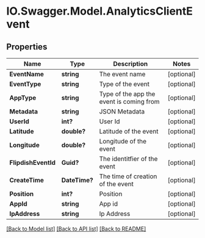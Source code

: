# IO.Swagger.Model.AnalyticsClientEvent
## Properties

Name | Type | Description | Notes
------------ | ------------- | ------------- | -------------
**EventName** | **string** | The event name | [optional] 
**EventType** | **string** | Type of the event | [optional] 
**AppType** | **string** | Type of the app the event is coming from | [optional] 
**Metadata** | **string** | JSON Metadata | [optional] 
**UserId** | **int?** | User Id | [optional] 
**Latitude** | **double?** | Latitude of the event | [optional] 
**Longitude** | **double?** | Longitude of the event | [optional] 
**FlipdishEventId** | **Guid?** | The identitfier of the event | [optional] 
**CreateTime** | **DateTime?** | The time of creation of the event | [optional] 
**Position** | **int?** | Position | [optional] 
**AppId** | **string** | App id | [optional] 
**IpAddress** | **string** | Ip Address | [optional] 

[[Back to Model list]](../README.md#documentation-for-models) [[Back to API list]](../README.md#documentation-for-api-endpoints) [[Back to README]](../README.md)

